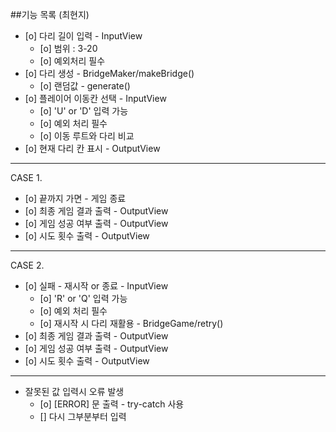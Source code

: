 ##기능 목록 (최현지)
* [o] 다리 길이 입력 - InputView
    * [o] 범위 : 3-20
    * [o] 예외처리 필수
* [o] 다리 생성 - BridgeMaker/makeBridge()
    * [o] 랜덤값 - generate()
* [o] 플레이어 이동칸 선택 - InputView
    * [o] 'U' or 'D' 입력 가능
    * [o] 예외 처리 필수
    * [o] 이동 루트와 다리 비교
* [o] 현재 다리 칸 표시 - OutputView
___
CASE 1.
* [o] 끝까지 가면 - 게임 종료
* [o] 최종 게임 결과 출력 - OutputView
* [o] 게임 성공 여부 출력 - OutputView
* [o] 시도 횟수 출력 - OutputView
___
CASE 2.
* [o] 실패 - 재시작 or 종료 - InputView
    * [o] 'R' or 'Q' 입력 가능
    * [o] 예외 처리 필수
    * [o] 재시작 시 다리 재활용 - BridgeGame/retry()
* [o] 최종 게임 결과 출력 - OutputView
* [o] 게임 성공 여부 출력 - OutputView
* [o] 시도 횟수 출력 - OutputView
___
* 잘못된 값 입력시 오류 발생
    * [o] [ERROR] 문 출력 - try-catch 사용
    * [] 다시 그부분부터 입력